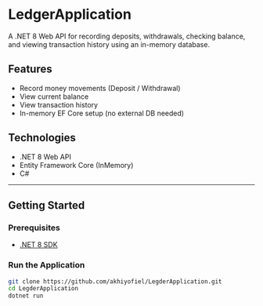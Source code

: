 
# LedgerApplication

A .NET 8 Web API for recording deposits, withdrawals, checking balance, and viewing transaction history using an in-memory database.

## Features

- Record money movements (Deposit / Withdrawal)
- View current balance
- View transaction history
- In-memory EF Core setup (no external DB needed)


## Technologies

- .NET 8 Web API
- Entity Framework Core (InMemory)
- C#

---

## Getting Started

### Prerequisites

- [.NET 8 SDK](https://dotnet.microsoft.com/en-us/download/dotnet/8.0)

### Run the Application

```bash
git clone https://github.com/akhiyofiel/LegderApplication.git
cd LegderApplication
dotnet run



